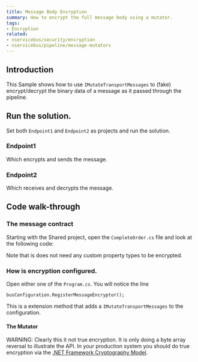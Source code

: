 ```yaml
---
title: Message Body Encryption
summary: How to encrypt the full message body using a mutator.
tags:
- Encryption
related:
- nservicebus/security/encryption
- nservicebus/pipeline/message-mutators
---
```



## Introduction

This Sample shows how to use `IMutateTransportMessages` to (fake) encrypt/decrypt the binary data of a message as it passed through the pipeline.


## Run the solution.

Set both `Endpoint1` and `Endpoint2` as projects and run the solution.


### Endpoint1 

Which encrypts and sends the message.


### Endpoint2 

Which receives and decrypts the message.


## Code walk-through


### The message contract

Starting with the Shared project, open the `CompleteOrder.cs` file and look at the following code:

<!-- import Message --> 

Note that is does not need any custom property types to be encrypted.
 

### How is encryption configured. 

Open either one of the `Program.cs`. You will notice the line 

    busConfiguration.RegisterMessageEncryptor();

This is a extension method that adds a `IMutateTransportMessages` to the configuration.

<!-- import MessageEncryptorExtension --> 


#### The Mutator

WARNING: Clearly this it not true encryption. It is only doing a byte array reversal to illustrate the API. In your production system you should do true encryption via the [.NET Framework Cryptography Model](https://msdn.microsoft.com/en-us/library/0ss79b2x.aspx). 

<!-- import Mutator -->